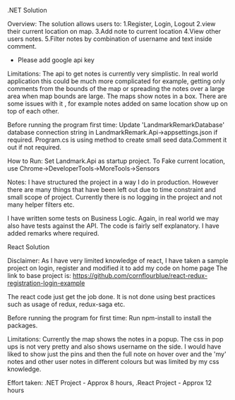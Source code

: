 .NET Solution

Overview: 
The solution allows users to:
 1.Register, Login, Logout 
 2.view their current location on map.
 3.Add note to current location
 4.View other users notes.
 5.Filter notes by combination of username and text inside comment.

 * Please add google api key

 Limitations: 
 The api to get notes is currently very simplistic. In real world application this could be much more complicated for example, getting only
 comments from the bounds of the map or spreading the notes over a large area when map bounds are large.
 The maps show notes in a box. There are some issues with it , for example notes added on same location show up on top of each other. 
  

Before running the program first time:
	 Update 'LandmarkRemarkDatabase' database connection string in LandmarkRemark.Api->appsettings.json if required.
	 Program.cs is using method to create small seed data.Comment it out if not required.

How to Run:
Set Landmark.Api as startup project.
To Fake current location, use Chrome->DeveloperTools->MoreTools->Sensors

Notes:
I have structured the project in a way I do in production. However there are many things that have been left out due to time constraint and small scope of project.
Currently there is no logging in the project and not many helper filters etc.

I have written some tests on Business Logic. Again, in real world we may also have tests against the API.
The code is fairly self explanatory. I have added remarks where required.

React Solution

Disclaimer: As I have very limited knowledge of react, I have taken a sample project on login, register and modified it to add my code on home page
The link to base project is: https://github.com/cornflourblue/react-redux-registration-login-example

The react code just get the job done. It is not done using best practices such as usage of redux, redux-saga etc.

Before running the program for first time:
   Run npm-install to install the packages.

Limitations: Currently the map shows the notes in a popup. The css in pop ups is not very pretty and also shows username on the side. I would have liked to 
show just the pins and then the full note on hover over and the 'my' notes and other user notes in different colours but was limited by my css knowledge.


Effort taken:
.NET Project - Approx 8 hours,
.React Project - Approx 12 hours
